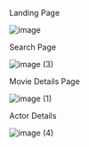 
Landing Page

![image](https://github.com/Ajay-kumar-Gadila/TMDB-Movie-Search-Application/assets/115562722/4d272ce5-f6af-45ae-9a4b-027a7f31479f)

Search Page

![image (3)](https://github.com/Ajay-kumar-Gadila/TMDB-Movie-Search-Application/assets/115562722/fa48023e-7872-4fa9-ba5f-b7a9caf5906a)

Movie Details Page

![image (1)](https://github.com/Ajay-kumar-Gadila/TMDB-Movie-Search-Application/assets/115562722/2e88c125-9675-4007-bf23-a32528bd70f5)

Actor Details

![image (4)](https://github.com/Ajay-kumar-Gadila/TMDB-Movie-Search-Application/assets/115562722/309e081e-2580-459c-912f-b942a9cfbbd0)
